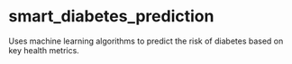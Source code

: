 # smart_diabetes_prediction
Uses machine learning algorithms to predict the risk of diabetes based on key health metrics.
